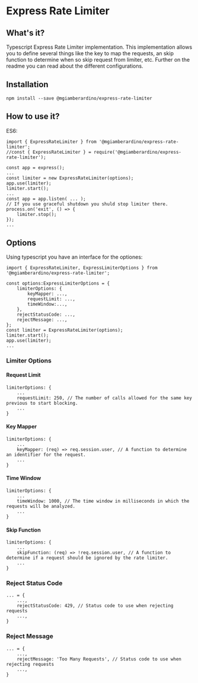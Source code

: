 # Express Rate Limiter

## What's it?

Typescript Express Rate Limiter implementation. This implementation allows you to define several things like the key to map the requests, an skip function to determine when so skip request from limiter, etc. Further on the readme you can read about the different configurations.

## Installation

`npm install --save @mgiamberardino/express-rate-limiter`

## How to use it?

ES6:
```
import { ExpressRateLimiter } from '@mgiamberardino/express-rate-limiter';
//const { ExpressRateLimiter } = require('@mgiamberardino/express-rate-limiter');

const app = express();
...
const limiter = new ExpressRateLimiter(options);
app.use(limiter);
limiter.start();
...
const app = app.listen( ... );
// If you use graceful shutdown you shuld stop limiter there.
process.on('exit', () => {
    limiter.stop();
});
...
```

## Options

Using typescript you have an interface for the optiones:
```
import { ExpressRateLimiter, ExpressLimiterOptions } from '@mgiamberardino/express-rate-limiter';

const options:ExpressLimiterOptions = {
    limiterOptions: {
        keyMapper: ...,
        requestLimit: ...,
        timeWindow:...,
    },
    rejectStatusCode: ...,
    rejectMessage: ...,
};
const limiter = ExpressRateLimiter(options);
limiter.start();
app.use(limiter);
...
```
### Limiter Options

#### Request Limit

```
limiterOptions: {
    ...
    requestLimit: 250, // The number of calls allowed for the same key previous to start blocking.
    ...
}
```
#### Key Mapper
```
limiterOptions: {
    ...
    keyMapper: (req) => req.session.user, // A function to determine an identifier for the request.
    ...
}
```
#### Time Window
```
limiterOptions: {
    ...
    timeWindow: 1000, // The time window in milliseconds in which the requests will be analyzed.
    ...
}
```
#### Skip Function
```
limiterOptions: {
    ...
    skipFunction: (req) => !req.session.user, // A function to determine if a request should be ignored by the rate limiter.
    ...
}
```

### Reject Status Code
```
... = {
    ...,
    rejectStatusCode: 429, // Status code to use when rejecting requests
    ...,
}
```

### Reject Message
```
... = {
    ...,
    rejectMessage: 'Too Many Requests', // Status code to use when rejecting requests
    ...,
}
```